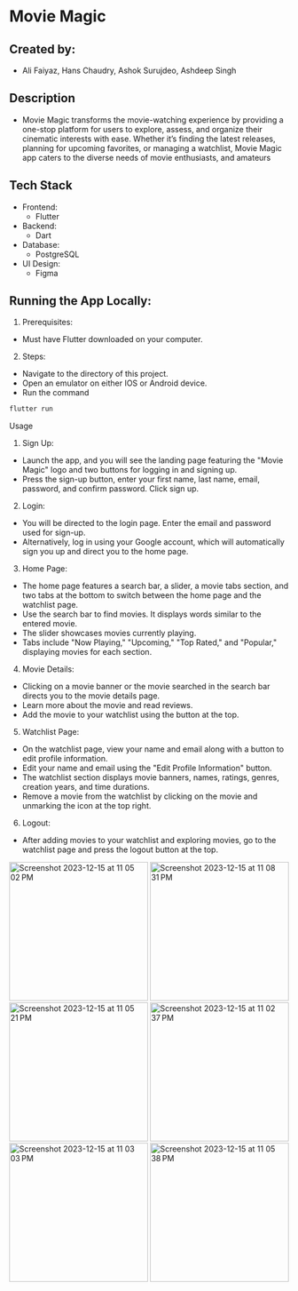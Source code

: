 # Movie Magic 

## Created by: 
- Ali Faiyaz, Hans Chaudry, Ashok Surujdeo, Ashdeep Singh

## Description
- Movie Magic transforms the movie-watching experience by providing a one-stop platform for users to explore, assess, and organize their cinematic interests with ease. Whether it’s finding the latest releases, planning for upcoming favorites, or managing a watchlist, Movie Magic app caters to the diverse needs of movie enthusiasts, and amateurs

## Tech Stack
- Frontend:
    - Flutter
- Backend:
    - Dart
- Database:
     - PostgreSQL
- UI Design:
     - Figma
  
## Running the App Locally:
1. Prerequisites:
- Must have Flutter downloaded on your computer.
  
2. Steps:
- Navigate to the directory of this project.
- Open an emulator on either IOS or Android device.
- Run the command
```bash
flutter run
```

Usage
1. Sign Up:
- Launch the app, and you will see the landing page featuring the "Movie Magic" logo and two buttons for logging in and signing up.
- Press the sign-up button, enter your first name, last name, email, password, and confirm password. Click sign up.
  
2. Login:
- You will be directed to the login page. Enter the email and password used for sign-up.
- Alternatively, log in using your Google account, which will automatically sign you up and direct you to the home page.
  
3. Home Page:
- The home page features a search bar, a slider, a movie tabs section, and two tabs at the bottom to switch between the home page and the watchlist page.
- Use the search bar to find movies. It displays words similar to the entered movie.
- The slider showcases movies currently playing.
- Tabs include "Now Playing," "Upcoming," "Top Rated," and "Popular," displaying movies for each section.

4. Movie Details:
- Clicking on a movie banner or the movie searched in the search bar directs you to the movie details page.
- Learn more about the movie and read reviews.
- Add the movie to your watchlist using the button at the top.
  
5. Watchlist Page:
- On the watchlist page, view your name and email along with a button to edit profile information.
- Edit your name and email using the "Edit Profile Information" button.
- The watchlist section displays movie banners, names, ratings, genres, creation years, and time durations.
- Remove a movie from the watchlist by clicking on the movie and unmarking the icon at the top right.

6. Logout:
- After adding movies to your watchlist and exploring movies, go to the watchlist page and press the logout button at the top.

<img width="250" alt="Screenshot 2023-12-15 at 11 05 02 PM" src="https://github.com/alifaiyaz1120/Movie-Magic/assets/119764873/1cf7ed89-2681-4c5c-8dba-5f8aa193416f">
<img width="250" alt="Screenshot 2023-12-15 at 11 08 31 PM" src="https://github.com/alifaiyaz1120/Movie-Magic/assets/119764873/8688c3e4-fedd-4304-b283-8ae22200a603">
<img width="250" alt="Screenshot 2023-12-15 at 11 05 21 PM" src="https://github.com/alifaiyaz1120/Movie-Magic/assets/119764873/90f86499-af6a-418c-9e3f-879b63f8e19f">
<img width="250" alt="Screenshot 2023-12-15 at 11 02 37 PM" src="https://github.com/alifaiyaz1120/Movie-Magic/assets/119764873/3e84fdb8-6646-414a-973d-f6d38e3e4fc0">
<img width="250" alt="Screenshot 2023-12-15 at 11 03 03 PM" src="https://github.com/alifaiyaz1120/Movie-Magic/assets/119764873/d937e7ea-91e2-4552-bc7e-19ba4e66145c">
<img width="250" alt="Screenshot 2023-12-15 at 11 05 38 PM" src="https://github.com/alifaiyaz1120/Movie-Magic/assets/119764873/28382a4d-acd1-414e-a776-afeba1cbe577">

